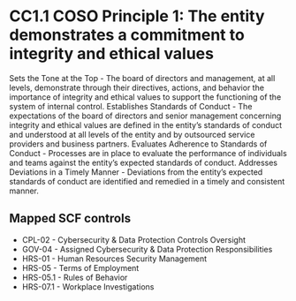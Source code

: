 # CC1.1 COSO Principle 1: The entity demonstrates a commitment to integrity and ethical values
Sets the Tone at the Top - The board of directors and management, at all levels, demonstrate through their directives, actions, and behavior the importance of integrity and ethical values to support the functioning of the system of internal control. Establishes Standards of Conduct - The expectations of the board of directors and senior management concerning integrity and ethical values are defined in the entity’s standards of conduct and understood at all levels of the entity and by outsourced service providers and business partners. Evaluates Adherence to Standards of Conduct - Processes are in place to evaluate the performance of individuals and teams against the entity’s expected standards of conduct. Addresses Deviations in a Timely Manner - Deviations from the entity’s expected standards of conduct are identified and remedied in a timely and consistent manner.
## Mapped SCF controls
- CPL-02 - Cybersecurity & Data Protection Controls Oversight
- GOV-04 - Assigned Cybersecurity & Data Protection Responsibilities
- HRS-01 - Human Resources Security Management
- HRS-05 - Terms of Employment
- HRS-05.1 - Rules of Behavior
- HRS-07.1 - Workplace Investigations